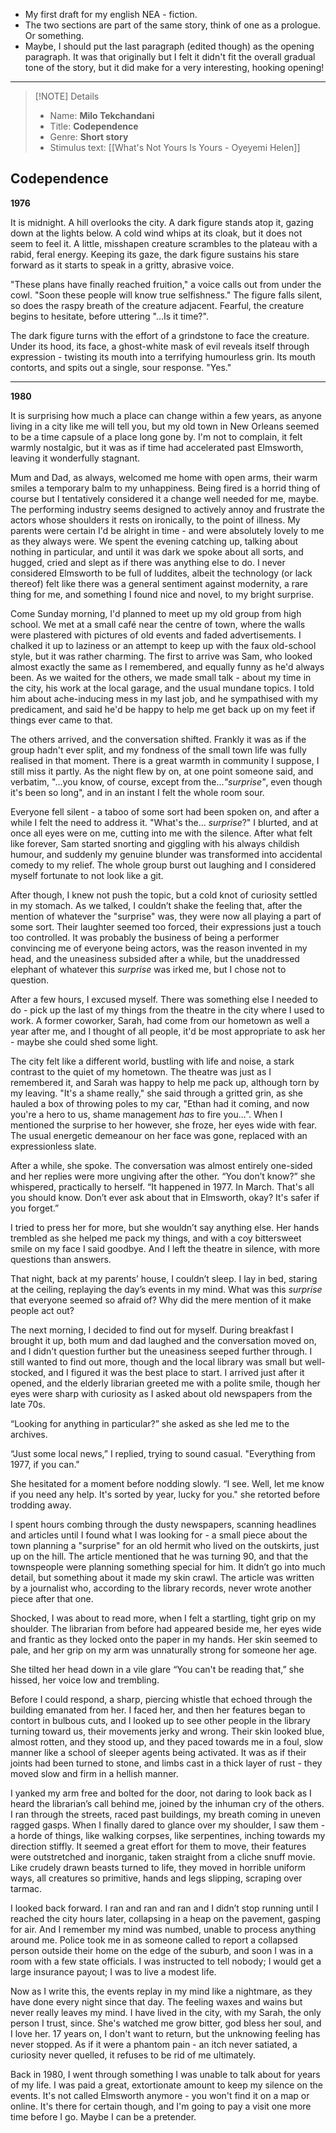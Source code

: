 - My first draft for my english NEA - fiction.
- The two sections are part of the same story, think of one as a prologue. Or something.
- Maybe, I should put the last paragraph (edited though) as the opening paragraph. It was that originally but I felt it didn't fit the overall gradual tone of the story, but it did make for a very interesting, hooking opening!

-----

> [!NOTE] Details
> - Name: **Milo Tekchandani**
> - Title: **Codependence**
> - Genre: **Short story**
> - Stimulus text: [[What's Not Yours Is Yours - Oyeyemi Helen]]


## Codependence
**1976**

It is midnight. A hill overlooks the city. A dark figure stands atop it, gazing down at the lights below. A cold wind whips at its cloak, but it does not seem to feel it.
A little, misshapen creature scrambles to the plateau with a rabid, feral energy. Keeping its gaze, the dark figure sustains his stare forward as it starts to speak in a gritty, abrasive voice. 

"These plans have finally reached fruition," a voice calls out from under the cowl. "Soon these people will know true selfishness."
The figure falls silent, so does the raspy breath of the creature adjacent. Fearful, the creature begins to hesitate, before uttering "...Is it time?".

The dark figure turns with the effort of a grindstone to face the creature. Under its hood, its face, a ghost-white mask of evil reveals itself through expression - twisting its mouth into a terrifying humourless grin. Its mouth contorts, and spits out a single, sour response. "Yes."



-----

**1980**

It is surprising how much a place can change within a few years, as anyone living in a city like me will tell you, but my old town in New Orleans seemed to be a time capsule of a place long gone by. I'm not to complain, it felt warmly nostalgic, but it was as if time had accelerated past Elmsworth, leaving it wonderfully stagnant. 

Mum and Dad, as always, welcomed me home with open arms, their warm smiles a temporary balm to my unhappiness. Being fired is a horrid thing of course but I tentatively considered it a change well needed for me, maybe. The performing industry seems designed to actively annoy and frustrate the actors whose shoulders it rests on ironically, to the point of illness. My parents were certain I'd be alright in time - and were absolutely lovely to me as they always were.  We spent the evening catching up, talking about nothing in particular, and until it was dark we spoke about all sorts, and hugged, cried and slept as if there was anything else to do. I never considered Elmsworth to be full of luddites, albeit the technology (or lack thereof) felt like there was a general sentiment against modernity, a rare thing for me, and something I found nice and novel, to my bright surprise.

Come Sunday morning, I'd planned to meet up my old group from high school. We met at a small café near the centre of town, where the walls were plastered with pictures of old events and faded advertisements. I chalked it up to laziness or an attempt to keep up with the faux old-school style, but it was rather charming. The first to arrive was Sam, who looked almost exactly the same as I remembered, and equally funny as he'd always been. As we waited for the others, we made small talk - about my time in the city, his work at the local garage, and the usual mundane topics. I told him about ache-inducing mess in my last job, and he sympathised with my predicament, and said he'd be happy to help me get back up on my feet if things ever came to that.

The others arrived, and the conversation shifted. Frankly it was as if the group hadn't ever split, and my fondness of the small town life was fully realised in that moment. There is a great warmth in community I suppose, I still miss it partly. As the night flew by on, at one point someone said, and verbatim, "...you know, of course, except from the...*"surprise"*, even though it's been so long", and in an instant I felt the whole room sour.

Everyone fell silent - a taboo of some sort had been spoken on, and after a while I felt the need to address it.  "What's the... *surprise*?" I blurted, and at once all eyes were on me, cutting into me with the silence.  After what felt like forever, Sam started snorting and giggling with his always childish humour, and suddenly my genuine blunder was transformed into accidental comedy to my relief. The whole group burst out laughing and I considered myself fortunate to not look like a git.

After though, I knew not push the topic, but a cold knot of curiosity settled in my stomach. As we talked, I couldn’t shake the feeling that, after the mention of whatever the "surprise" was, they were now all playing a part of some sort.  Their laughter seemed too forced, their expressions just a touch too controlled. It was probably the business of being a performer convincing me of everyone being actors, was the reason invented in my head, and the uneasiness subsided after a while, but the unaddressed elephant of whatever this *surprise* was irked me, but I chose not to question.

After a few hours, I excused myself. There was something else I needed to do - pick up the last of my things from the theatre in the city where I used to work. A former coworker, Sarah, had come from our hometown as well a year after me, and I thought of all people, it'd be most appropriate to ask her - maybe she could shed some light.

The city felt like a different world, bustling with life and noise, a stark contrast to the quiet of my hometown. The theatre was just as I remembered it, and Sarah was happy to help me pack up, although torn by my leaving. "It's a shame really," she said through a gritted grin, as she hauled a box of throwing poles to my car, "Ethan had it coming, and now you're a hero to us, shame management *has* to fire you...".
When I mentioned the surprise to her however, she froze, her eyes wide with fear. The usual energetic demeanour on her face was gone, replaced with an expressionless slate.

After a while, she spoke. The conversation was almost entirely one-sided and her replies were more ungiving after the other.
“You don’t know?” she whispered, practically to herself. “It happened in 1977. In March. That's all you should know. Don’t ever ask about that in Elmsworth, okay? It's safer if you forget.”

I tried to press her for more, but she wouldn’t say anything else. Her hands trembled as she helped me pack my things, and with a coy bittersweet smile on my face I said goodbye. And I left the theatre in silence, with more questions than answers.

That night, back at my parents’ house, I couldn’t sleep. I lay in bed, staring at the ceiling, replaying the day’s events in my mind. What was this *surprise* that everyone seemed so afraid of? Why did the mere mention of it make people act out?

The next morning, I decided to find out for myself. During breakfast I brought it up, both mum and dad laughed and the conversation moved on, and I didn't question further but the uneasiness seeped further through. I still wanted to find out more, though and the local library was small but well-stocked, and I figured it was the best place to start. I arrived just after it opened, and the elderly librarian greeted me with a polite smile, though her eyes were sharp with curiosity as I asked about old newspapers from the late 70s.

“Looking for anything in particular?” she asked as she led me to the archives.

“Just some local news,” I replied, trying to sound casual. "Everything from 1977, if you can."

She hesitated for a moment before nodding slowly. “I see. Well, let me know if you need any help. It's sorted by year, lucky for you." she retorted before trodding away.

I spent hours combing through the dusty newspapers, scanning headlines and articles until I found what I was looking for - a small piece about the town planning a "surprise" for an old hermit who lived on the outskirts, just up on the hill. The article mentioned that he was turning 90, and that the townspeople were planning something special for him. It didn’t go into much detail, but something about it made my skin crawl. The article was written by a journalist who, according to the library records, never wrote another piece after that one.

Shocked, I was about to read more, when I felt a startling, tight grip on my shoulder. The librarian from before had appeared beside me, her eyes wide and frantic as they locked onto the paper in my hands. Her skin seemed to pale, and her grip on my arm was unnaturally strong for someone her age. 

She tilted her head down in a vile glare
“You can't be reading that,” she hissed, her voice low and trembling.

Before I could respond, a sharp, piercing whistle that echoed through the building emanated from her. I faced her, and then her features began to contort in bulbous cuts, and I looked up to see other people in the library turning toward us, their movements jerky and wrong. Their skin looked blue, almost rotten, and they stood up, and they paced towards me in a foul, slow manner like a school of sleeper agents being activated. It was as if their joints had been turned to stone, and limbs cast in a thick layer of rust - they moved slow and firm in a hellish manner.

I yanked my arm free and bolted for the door, not daring to look back as I heard the librarian’s call behind me, joined by the inhuman cry of the others. I ran through the streets, raced past buildings, my breath coming in uneven ragged gasps. 
When I finally dared to glance over my shoulder, I saw them - a horde of things, like walking corpses, like serpentines, inching towards my direction stiffly. It seemed a great effort for them to move, their features were outstretched and inorganic, taken straight from a cliche snuff movie. Like crudely drawn beasts turned to life, they moved in horrible uniform ways, all creatures so primitive, hands and legs slipping, scraping over tarmac.

I looked back forward. I ran and ran and ran and I didn’t stop running until I reached the city hours later, collapsing in a heap on the pavement, gasping for air. And I remember my mind was numbed, unable to process anything around me. Police took me in as someone called to report a collapsed person outside their home on the edge of the suburb, and soon I was in a room with a few state officials. I was instructed to tell nobody; I would get a large insurance payout; I was to live a modest life.

Now as I write this, the events replay in my mind like a nightmare, as they have done every night since that day. The feeling waxes and wains but never really leaves my mind. I have lived in the city, with my Sarah, the only person I trust, since. She's watched me grow bitter, god bless her soul, and I love her.
17 years on, I don't want to return, but the unknowing feeling has never stopped. As if it were a phantom pain - an itch never satiated, a curiosity never quelled, it refuses to be rid of me ultimately.

Back in 1980, I went through something I was unable to talk about for years of my life. I was paid a great, extortionate amount to keep my silence on the events.
It's not called Elmsworth anymore - you won't find it on a map or online. It's there for certain though, and I'm going to pay a visit one more time before I go. Maybe I can be a pretender.


